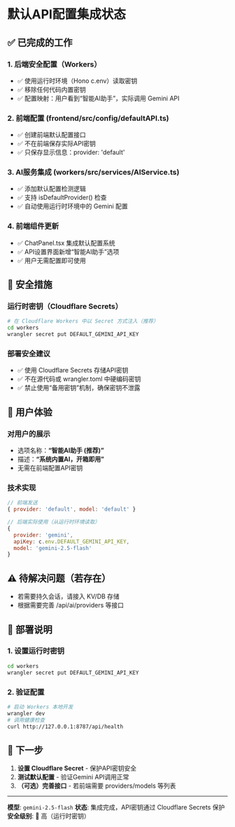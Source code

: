 # 默认API配置集成状态

## ✅ 已完成的工作

### 1. 后端安全配置（Workers）
- ✅ 使用运行时环境（Hono c.env）读取密钥
- ✅ 移除任何代码内置密钥
- ✅ 配置映射：用户看到“智能AI助手”，实际调用 Gemini API

### 2. 前端配置 (frontend/src/config/defaultAPI.ts)
- ✅ 创建前端默认配置接口
- ✅ 不在前端保存实际API密钥
- ✅ 只保存显示信息：provider: 'default'

### 3. AI服务集成 (workers/src/services/AIService.ts)
- ✅ 添加默认配置检测逻辑
- ✅ 支持 isDefaultProvider() 检查
- ✅ 自动使用运行时环境中的 Gemini 配置

### 4. 前端组件更新
- ✅ ChatPanel.tsx 集成默认配置系统
- ✅ API设置界面新增“智能AI助手”选项
- ✅ 用户无需配置即可使用

## 🔐 安全措施

### 运行时密钥（Cloudflare Secrets）
```bash
# 在 Cloudflare Workers 中以 Secret 方式注入（推荐）
cd workers
wrangler secret put DEFAULT_GEMINI_API_KEY
```

### 部署安全建议
- ✅ 使用 Cloudflare Secrets 存储API密钥
- ✅ 不在源代码或 wrangler.toml 中硬编码密钥
- ✅ 禁止使用“备用密钥”机制，确保密钥不泄露

## 🎯 用户体验

### 对用户的展示
- 选项名称：**“智能AI助手 (推荐)”**
- 描述：**“系统内置AI，开箱即用”**
- 无需在前端配置API密钥

### 技术实现
```javascript
// 前端发送
{ provider: 'default', model: 'default' }

// 后端实际使用（从运行时环境读取）
{
  provider: 'gemini',
  apiKey: c.env.DEFAULT_GEMINI_API_KEY,
  model: 'gemini-2.5-flash'
}
```

## ⚠️ 待解决问题（若存在）
- 若需要持久会话，请接入 KV/DB 存储
- 根据需要完善 /api/ai/providers 等接口

## 🚀 部署说明

### 1. 设置运行时密钥
```bash
cd workers
wrangler secret put DEFAULT_GEMINI_API_KEY
```

### 2. 验证配置
```bash
# 启动 Workers 本地开发
wrangler dev
# 调用健康检查
curl http://127.0.0.1:8787/api/health
```

## 🔧 下一步
1. **设置 Cloudflare Secret** - 保护API密钥安全
2. **测试默认配置** - 验证Gemini API调用正常
3. **（可选）完善接口** - 若前端需要 providers/models 等列表

---

**模型**: `gemini-2.5-flash`
**状态**: 集成完成，API密钥通过 Cloudflare Secrets 保护
**安全级别**: 🔐 高（运行时密钥）